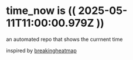 # time_now is (( 2025-05-11T11:00:00.979Z ))

an automated repo that shows the currnent time

inspired by [breakingheatmap](https://github.com/breakingheatmap/breakingheatmap)